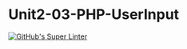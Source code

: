 # Unit2-03-PHP-UserInput
[![GitHub's Super Linter](https://github.com/ICS20-Programming-NoahS/Unit2-03-PHP-UserInput/workflows/GitHub's%20Super%20Linter/badge.svg)](https://github.com/ICS20-Programming-NoahS/Unit2-03-PHP-UserInput/actions)